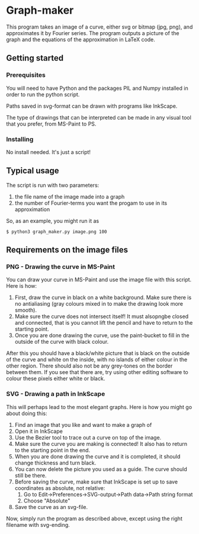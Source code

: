 # Graph-maker
This program takes an image of a curve, either svg or bitmap (jpg, png), and approximates it by Fourier series. The program outputs a picture of the graph and the equations of the approximation in LaTeX code. 

## Getting started

### Prerequisites
You will need to have Python and the packages PIL and Numpy installed in order to run the python script.

Paths saved in svg-format can be drawn with programs like InkScape.

The type of drawings that can be interpreted can be made in any visual tool that you prefer, from MS-Paint to PS.

### Installing
No install needed. It's just a script!

## Typical usage
The script is run with two parameters:
1. the file name of the image made into a graph
2. the number of Fourier-terms you want the progam to use in its approximation

So, as an example, you might run it as
```
$ python3 graph_maker.py image.png 100
```

## Requirements on the image files

### PNG - Drawing the curve in MS-Paint
You can draw your curve in MS-Paint and use the image file with this script. Here is how:

1. First, draw the curve in black on a white background. Make sure there is no antialiasing (gray colours mixed in to make the drawing look more smooth).
2. Make sure the curve does not intersect itself! It must alsopngbe closed and connected, that is you cannot lift the pencil and have to return to the starting point.
3. Once you are done drawing the curve, use the paint-bucket to fill in the outside of the curve with black colour.

After this you should have a black/white picture that is black on the outside of the curve and white on the inside, with no islands of either colour in the other region. There should also not be any grey-tones on the border between them. If you see that there are, try using other editing software to colour these pixels either white or black.

### SVG - Drawing a path in InkScape
This will perhaps lead to the most elegant graphs. Here is how you might go about doing this:

1. Find an image that you like and want to make a graph of
2. Open it in InkScape
3. Use the Bezier tool to trace out a curve on top of the image.
4. Make sure the curve you are making is connected! It also has to return to the starting point in the end.
5. When you are done drawing the curve and it is completed, it should change thickness and turn black.
6. You can now delete the picture you used as a guide. The curve should still be there.
7. Before saving the curve, make sure that InkScape is set up to save coordinates as absolute, not relative:
	1. Go to Edit->Preferences->SVG-output->Path data->Path string format
	2. Choose "Absolute"
8. Save the curve as an svg-file.

Now, simply run the program as described above, except using the right filename with svg-ending.
